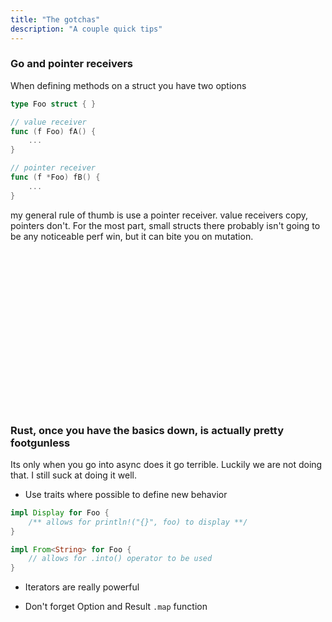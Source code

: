 ```yaml
---
title: "The gotchas"
description: "A couple quick tips"
---
```

### Go and pointer receivers
When defining methods on a struct you have two options

```go
type Foo struct { }

// value receiver
func (f Foo) fA() {
    ...
}

// pointer receiver
func (f *Foo) fB() {
    ...
}
```

my general rule of thumb is use a pointer receiver.  value receivers copy,
pointers don't.  For the most part, small structs there probably isn't going to
be any noticeable perf win, but it can bite you on mutation.

<br/>
<br/>
<br/>
<br/>
<br/>
<br/>
<br/>
<br/>
<br/>
<br/>
<br/>
<br/>
<br/>
<br/>
<br/>

### Rust, once you have the basics down, is actually pretty footgunless
Its only when you go into async does it go terrible.  Luckily we are not doing
that.  I still suck at doing it well.

* Use traits where possible to define new behavior

```rust
impl Display for Foo {
    /** allows for println!("{}", foo) to display **/
}

impl From<String> for Foo {
    // allows for .into() operator to be used
}
```

* Iterators are really powerful

* Don't forget Option and Result `.map` function

<br/>
<br/>
<br/>
<br/>
<br/>
<br/>
<br/>
<br/>
<br/>
<br/>
<br/>
<br/>
<br/>
<br/>
<br/>

